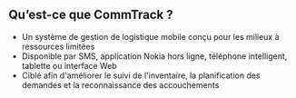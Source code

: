 ## Qu’est-ce que CommTrack ? 
- Un système de gestion de logistique mobile conçu pour les milieux à ressources limitées
- Disponible par SMS, application Nokia hors ligne, téléphone intelligent, tablette ou interface Web
- Ciblé afin d'améliorer le suivi de l'inventaire, la planification des demandes et la reconnaissance des accouchements
